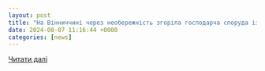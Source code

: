 ```yaml
---
layout: post
title: "На Вінниччині через необережність згоріла господарча споруда із сіном"
date: 2024-08-07 11:16:44 +0000
categories: [news]
---
```


[Читати далі](https://www.ukr.net/ru/news/details/vinnytsya/106077275.html)
